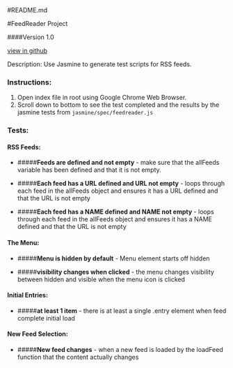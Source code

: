 #README.md

#FeedReader Project

####Version 1.0

[view in github](https://github.com/excelandaccess/FeedReader.git)

Description: Use Jasmine to generate test scripts for RSS feeds.


### Instructions:

1. Open index file in root using Google Chrome Web Browser.
2. Scroll down to bottom to see the test completed and the results by the jasmine tests from `jasmine/spec/feedreader.js` 

### Tests:

#### RSS Feeds:
* #####__Feeds are defined and not empty__ - make sure that the allFeeds variable has been defined and that it is not empty. 

* #####__Each feed has a URL defined and URL not empty__ - loops through each feed in the allFeeds object and ensures it has a URL defined and that the URL is not empty

* #####__Each feed has a NAME defined and NAME not empty__ - loops through each feed in the allFeeds object and ensures it has a NAME defined and that the URL is not empty

#### The Menu:
* #####__Menu is hidden by default__ - Menu element starts off hidden

* #####__visibility changes when clicked__ - the menu changes visibility between hidden and visible when the menu icon is clicked


#### Initial Entries:
* #####__at least 1 item__ - there is at least a single .entry element when feed complete initial load

#### New Feed Selection:
* #####__New feed changes__ - when a new feed is loaded by the loadFeed function that the content actually changes
